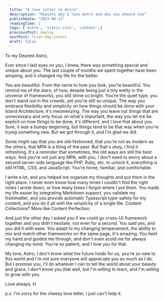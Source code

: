 ```yaml
---
  title: "A love letter to Astro"
  description: "Reasons why I love Astro and why you should too"
  publishDate: "2023-08-11"
  readingTime: 2
  tags: ['astro', 'static-site', 'content',]
  previousPost: deploy
  nextPost: first-day-intern
  draft: false
---
```


To my Dearest Astro,

Ever since I laid eyes on you, I knew, there was something special and unique about you. The last couple of months we spent together have been amazing, and it changed my life for the better.

You are beautiful. From the name to how you look, you're beautiful. You remind me of the stars, of how, 
despite being just a tiny entity in the universe of frameworks, you still shine so bright. You're the quiet type, you don't stand out in the crowds, yet you're still so unique. The way you embrace flexibility and simplicity on how things should be done with your Island Architecture, it's mesmerizing. The way you leave out things that are unnecessary and only focus on what's important, the way you let me be explicit on how things to be done, it's different, and I love that about you. Sure, it was a bumpy beginning, but things tend to be that way when you're trying something new. But we got through it, and I'm glad we did.

Some might say that you are old-fashioned, that you're not as modern as the others, that MPA is a thing of the past. But that's okay, I find it refreshing. It's a reminder that sometimes, the old ways are still the best ways. And you're not just any MPA, with you, I don't need to worry about a second server-side language like PHP, Ruby, etc. to unlock it, everything is still HTML, CSS, and JavaScript. You're home, familiar, and comfortable.

I write a lot, and you helped me organize my thoughts and put them in the right place. I never even know how many times I couldn't find the right notes I wrote down, or how many times I forgot where I put them. You made my life easier by integrating Markdown support, you validate my frontmatter, and you provide automatic Typescript type-safety for my content, and you do it all with the simplicity of a single file. Content Collections? More like Content Perfection.

And just the other day I asked you if we could go cross-UI-framework together and you didn't hesitate, not even for a second. You said yes, and you did it with ease. You adapt to my changing temperament, the ability to mix and match other frameworks on the same page, it's amazing. You held my hand and guided me through, and don't even scold me for always changing my mind. You're so patient, and I love you for that.

My love, Astro, I don't know what the future holds for us, you're so new to this world and I'm not sure everyone will appreciate you as much as I do. But I promise you, I'll do whatever I can to tell the world about your beauty and grace. I don't know you that well, but I'm willing to learn, and I'm willing to grow with you.

Love always, H

p.s. I'm sorry for the cheesy love letter, I just can't help it.
